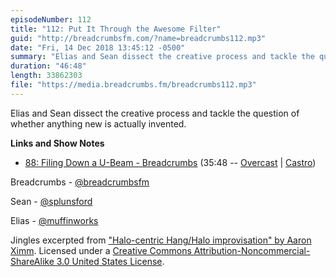 ```yaml
---
episodeNumber: 112
title: "112: Put It Through the Awesome Filter"
guid: "http://breadcrumbsfm.com/?name=breadcrumbs112.mp3"
date: "Fri, 14 Dec 2018 13:45:12 -0500"
summary: "Elias and Sean dissect the creative process and tackle the question of whether anything new is actually invented."
duration: "46:48"
length: 33862303
file: "https://media.breadcrumbs.fm/breadcrumbs112.mp3"
---
```

Elias and Sean dissect the creative process and tackle the question of whether anything new is actually invented.

**Links and Show Notes**
- [88: Filing Down a U-Beam - Breadcrumbs](http://breadcrumbsfm.com/?name=breadcrumbs88.mp3) (35:48 -- [Overcast](https://overcast.fm/+LlypNqivo/35:48) | [Castro](https://castro.fm/episode/3qT2Nd#35:48))

Breadcrumbs - [@breadcrumbsfm](https://twitter.com/breadcrumbsfm)

Sean - [@splunsford](https://twitter.com/splunsford)

Elias - [@muffinworks](https://twitter.com/muffinworks)

Jingles excerpted from ["Halo-centric Hang/Halo improvisation" by Aaron Ximm](http://freemusicarchive.org/music/aaron_ximm/handpans_and_the_hang/). Licensed under a [Creative Commons Attribution-Noncommercial-ShareAlike 3.0 United States License](http://creativecommons.org/licenses/by-nc-sa/3.0/us/).